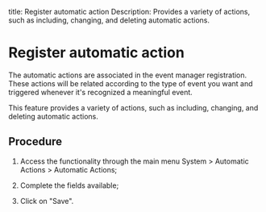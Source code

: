 title: Register automatic action
Description: Provides a variety of actions, such as including, changing, and deleting automatic actions.
# Register automatic action

The automatic actions are associated in the event manager registration. These
actions will be related according to the type of event you want and triggered
whenever it's recognized a meaningful event.

This feature provides a variety of actions, such as including, changing, and
deleting automatic actions.

Procedure
---------

1.  Access the functionality through the main menu System \> Automatic Actions
    \> Automatic Actions;

2.  Complete the fields available;

3.  Click on "Save".

<!-- !!! tip "About"

    <b>Product/Version:</b> CITSmart | 9.00 &nbsp;&nbsp;
    <b>Updated:</b>01/10/2019 - Anna Martins
